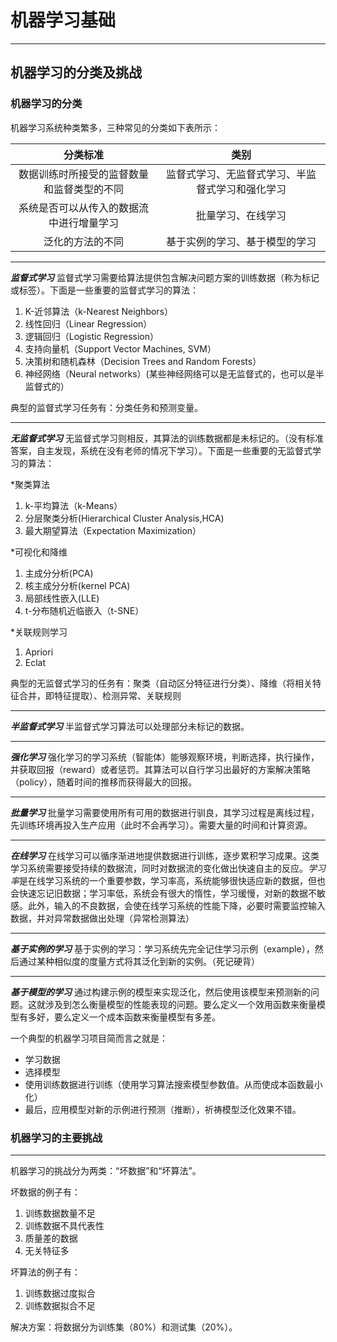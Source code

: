 
# 机器学习基础
---
## 机器学习的分类及挑战

### 机器学习的分类
机器学习系统种类繁多，三种常见的分类如下表所示：

分类标准|类别
:--:|:--:
数据训练时所接受的监督数量和监督类型的不同|监督式学习、无监督式学习、半监督式学习和强化学习
系统是否可以从传入的数据流中进行增量学习|批量学习、在线学习
泛化的方法的不同|基于实例的学习、基于模型的学习

---
***监督式学习***
监督式学习需要给算法提供包含解决问题方案的训练数据（称为标记或标签）。下面是一些重要的监督式学习的算法：
1. K-近邻算法（k-Nearest Neighbors）
2. 线性回归（Linear Regression）
3. 逻辑回归（Logistic Regression）
4. 支持向量机（Support Vector Machines, SVM）
5. 决策树和随机森林（Decision Trees and Random Forests）
6. 神经网络（Neural networks）(某些神经网络可以是无监督式的，也可以是半监督式的）

典型的监督式学习任务有：分类任务和预测变量。

---
***无监督式学习***
无监督式学习则相反，其算法的训练数据都是未标记的。（没有标准答案，自主发现，系统在没有老师的情况下学习）。下面是一些重要的无监督式学习的算法：

*聚类算法
1. k-平均算法（k-Means）
2. 分层聚类分析(Hierarchical Cluster Analysis,HCA)
3. 最大期望算法（Expectation Maximization）

*可视化和降维
1. 主成分分析(PCA)
2. 核主成分分析(kernel PCA)
3. 局部线性嵌入(LLE)
4. t-分布随机近临嵌入（t-SNE）

*关联规则学习
1. Apriori
2. Eclat

典型的无监督式学习的任务有：聚类（自动区分特征进行分类）、降维（将相关特征合并，即特征提取）、检测异常、关联规则

---
***半监督式学习***
半监督式学习算法可以处理部分未标记的数据。

---
***强化学习***
强化学习的学习系统（智能体）能够观察环境，判断选择，执行操作，并获取回报（reward）或者惩罚。其算法可以自行学习出最好的方案解决策略（policy），随着时间的推移而获得最大的回报。

---
***批量学习***
批量学习需要使用所有可用的数据进行驯良，其学习过程是离线过程，先训练环境再投入生产应用（此时不会再学习）。需要大量的时间和计算资源。

---
***在线学习***
在线学习可以循序渐进地提供数据进行训练，逐步累积学习成果。这类学习系统需要接受持续的数据流，同时对数据流的变化做出快速自主的反应。*学习率*是在线学习系统的一个重要参数，学习率高，系统能够很快适应新的数据，但也会快速忘记旧数据；学习率低，系统会有很大的惰性，学习缓慢，对新的数据不敏感。此外，输入的不良数据，会使在线学习系统的性能下降，必要时需要监控输入数据，并对异常数据做出处理（异常检测算法）

---
***基于实例的学习***
基于实例的学习：学习系统先完全记住学习示例（example），然后通过某种相似度的度量方式将其泛化到新的实例。（死记硬背）

---
***基于模型的学习***
通过构建示例的模型来实现泛化，然后使用该模型来预测新的问题。这就涉及到怎么衡量模型的性能表现的问题。要么定义一个效用函数来衡量模型有多好，要么定义一个成本函数来衡量模型有多差。

一个典型的机器学习项目简而言之就是：
* 学习数据
* 选择模型
* 使用训练数据进行训练（使用学习算法搜索模型参数值。从而使成本函数最小化）
* 最后，应用模型对新的示例进行预测（推断），祈祷模型泛化效果不错。

### 机器学习的主要挑战
---
机器学习的挑战分为两类：“坏数据”和“坏算法”。

坏数据的例子有：
1. 训练数据数量不足
2. 训练数据不具代表性
3. 质量差的数据
4. 无关特征多

坏算法的例子有：
1. 训练数据过度拟合
2. 训练数据拟合不足

解决方案：将数据分为训练集（80%）和测试集（20%）。

